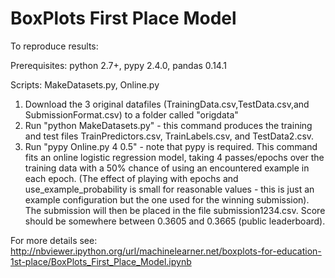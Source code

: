 
BoxPlots First Place Model
==========================

To reproduce results:

Prerequisites: python 2.7+, pypy 2.4.0, pandas 0.14.1

Scripts: MakeDatasets.py, Online.py

1.  Download the 3 original datafiles (TrainingData.csv,TestData.csv,and SubmissionFormat.csv) to a folder called "origdata"
2.  Run "python MakeDatasets.py" - this command produces the training and test files TrainPredictors.csv, TrainLabels.csv, and TestData2.csv.
3.  Run "pypy Online.py 4 0.5" - note that pypy is required. This command fits an online logistic regression model, taking 4 passes/epochs over the training data with a 50% chance of using an encountered example in each epoch. (The effect of playing with epochs and use_example_probability is small for reasonable values - this is just an example configuration but the one used for the winning submission).
The submission will then be placed in the file submission1234.csv. Score should be somewhere between 0.3605 and 0.3665 (public leaderboard).

For more details see:
http://nbviewer.ipython.org/url/machinelearner.net/boxplots-for-education-1st-place/BoxPlots_First_Place_Model.ipynb


